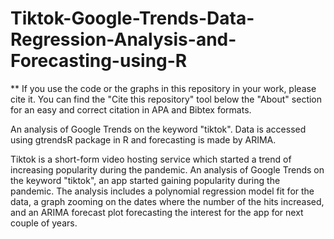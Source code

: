 # Tiktok-Google-Trends-Data-Regression-Analysis-and-Forecasting-using-R

** If you use the code or the graphs in this repository in your work, please cite it. You can find the "Cite this repository" tool below the "About" section for an easy and correct citation in APA and Bibtex formats.

An analysis of Google Trends on the keyword "tiktok". Data is accessed using gtrendsR package in R and forecasting is made by ARIMA.

Tiktok is a short-form video hosting service which started a trend of increasing popularity during the pandemic. An analysis of Google Trends on the keyword "tiktok", an app started gaining popularity during the pandemic. The analysis includes a polynomial regression model fit for the data, a graph zooming on the dates where the number of the hits increased, and an ARIMA forecast plot forecasting the interest for the app for next couple of years.
